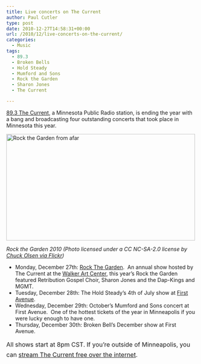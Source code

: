 ```yaml
---
title: Live concerts on The Current
author: Paul Cutler
type: post
date: 2010-12-27T14:58:31+00:00
url: /2010/12/live-concerts-on-the-current/
categories:
  - Music
tags:
  - 89.3
  - Broken Bells
  - Hold Steady
  - Mumford and Sons
  - Rock the Garden
  - Sharon Jones
  - The Current

---
```

[89.3 The Current][1], a Minnesota Public Radio station, is ending the year with a bang and broadcasting four outstanding concerts that took place in Minnesota this year.

[<img src="https://i0.wp.com/farm4.static.flickr.com/3348/3648441490_53a95b0b58.jpg?resize=500%2C283" alt="Rock the Garden from afar" width="500" height="283" data-recalc-dims="1" />][2]

_Rock the Garden 2010 (Photo licensed under a CC NC-SA-2.0 license by [Chuck Olsen via Flickr][3])_

  * Monday, December 27th: [Rock The Garden][4].  An annual show hosted by The Current at the [Walker Art Center][5], this year&#8217;s Rock the Garden featured Retribution Gospel Choir, Sharon Jones and the Dap-Kings and MGMT.
  * Tuesday, December 28th: The Hold Steady&#8217;s 4th of July show at [First Avenue][6].
  * Wednesday, December 29th: October&#8217;s Mumford and Sons concert at First Avenue.  One of the hottest tickets of the year in Minneapolis if you were lucky enough to have one.
  * Thursday, December 30th: Broken Bell&#8217;s December show at First Avenue.

<span style="line-height: 27px; font-size: medium;">All shows start at 8pm CST. If you&#8217;re outside of Minneapolis, you can <a href="http://minnesota.publicradio.org/radio/services/the_current/streams.shtml">stream The Current free over the internet</a>.</span>

 [1]: http://minnesota.publicradio.org/radio/services/the_current/
 [2]: http://www.flickr.com/photos/blogumentary/3648441490/ "Rock the Garden from afar by Chuckumentary, on Flickr"
 [3]: http://www.flickr.com/photos/blogumentary/3648441490/
 [4]: http://minnesota.publicradio.org/radio/services/the_current/features/specials/rock_the_garden/
 [5]: http://www.walkerart.org/
 [6]: http://www.first-avenue.com/